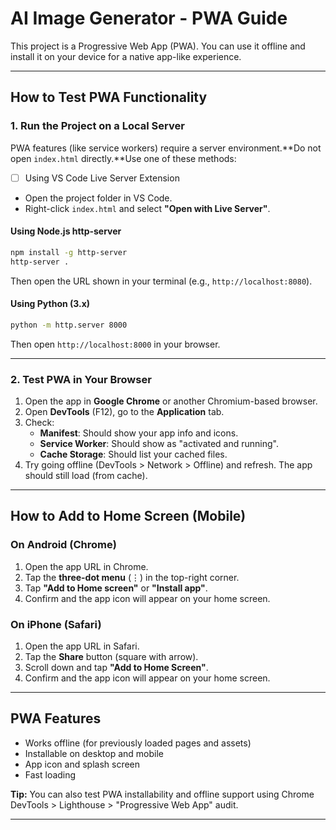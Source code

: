 # AI Image Generator - PWA Guide

This project is a Progressive Web App (PWA). You can use it offline and install it on your device for a native app-like experience.

---

## How to Test PWA Functionality

### 1. Run the Project on a Local Server

PWA features (like service workers) require a server environment.**Do not open `index.html` directly.**Use one of these methods:

* [ ] Using VS Code Live Server Extension

- Open the project folder in VS Code.
- Right-click `index.html` and select **"Open with Live Server"**.

#### Using Node.js http-server

```sh
npm install -g http-server
http-server .
```

Then open the URL shown in your terminal (e.g., `http://localhost:8080`).

#### Using Python (3.x)

```sh
python -m http.server 8000
```

Then open `http://localhost:8000` in your browser.

---

### 2. Test PWA in Your Browser

1. Open the app in **Google Chrome** or another Chromium-based browser.
2. Open **DevTools** (F12), go to the **Application** tab.
3. Check:
   - **Manifest**: Should show your app info and icons.
   - **Service Worker**: Should show as "activated and running".
   - **Cache Storage**: Should list your cached files.
4. Try going offline (DevTools > Network > Offline) and refresh.
   The app should still load (from cache).

---

## How to Add to Home Screen (Mobile)

### On Android (Chrome)

1. Open the app URL in Chrome.
2. Tap the **three-dot menu** (⋮) in the top-right corner.
3. Tap **"Add to Home screen"** or **"Install app"**.
4. Confirm and the app icon will appear on your home screen.

### On iPhone (Safari)

1. Open the app URL in Safari.
2. Tap the **Share** button (square with arrow).
3. Scroll down and tap **"Add to Home Screen"**.
4. Confirm and the app icon will appear on your home screen.

---

## PWA Features

- Works offline (for previously loaded pages and assets)
- Installable on desktop and mobile
- App icon and splash screen
- Fast loading

**Tip:**
You can also test PWA installability and offline support using Chrome DevTools > Lighthouse > "Progressive Web App" audit.

---
